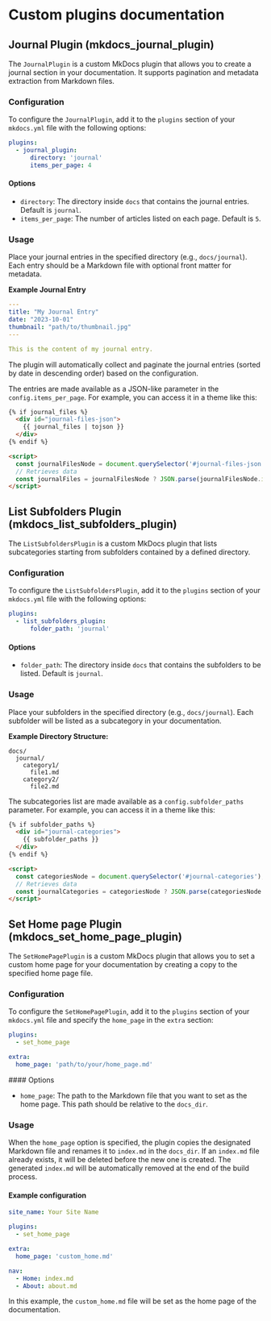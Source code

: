 # Custom plugins documentation

## Journal Plugin (mkdocs_journal_plugin)

The `JournalPlugin` is a custom MkDocs plugin that allows you to create a journal section in your documentation. It supports pagination and metadata extraction from Markdown files.

### Configuration

To configure the `JournalPlugin`, add it to the `plugins` section of your `mkdocs.yml` file with the following options:

```yaml
plugins:
  - journal_plugin:
      directory: 'journal'
      items_per_page: 4
```

#### Options

* `directory`: The directory inside `docs` that contains the journal entries. Default is `journal`.
* `items_per_page`: The number of articles listed on each page. Default is `5`.

### Usage

Place your journal entries in the specified directory (e.g., `docs/journal`). Each entry should be a Markdown file with optional front matter for metadata.

**Example Journal Entry**
```yaml
---
title: "My Journal Entry"
date: "2023-10-01"
thumbnail: "path/to/thumbnail.jpg"
---

This is the content of my journal entry.
```

The plugin will automatically collect and paginate the journal entries (sorted by date in descending order) based on the configuration.

The entries are made available as a JSON-like parameter in the `config.items_per_page`. For example, you can access it in a theme like this:

```html
{% if journal_files %}
  <div id="journal-files-json">
    {{ journal_files | tojson }}
  </div>
{% endif %}

<script>
  const journalFilesNode = document.querySelector('#journal-files-json');
  // Retrieves data
  const journalFiles = journalFilesNode ? JSON.parse(journalFilesNode.innerHTML) : undefined;
</script>
```

## List Subfolders Plugin (mkdocs_list_subfolders_plugin)

The `ListSubfoldersPlugin` is a custom MkDocs plugin that lists subcategories starting from subfolders contained by a defined directory.

### Configuration

To configure the `ListSubfoldersPlugin`, add it to the `plugins` section of your `mkdocs.yml` file with the following options:

```yaml
plugins:
  - list_subfolders_plugin:
      folder_path: 'journal'
```

#### Options

* `folder_path`: The directory inside `docs` that contains the subfolders to be listed. Default is `journal`.

### Usage

Place your subfolders in the specified directory (e.g., `docs/journal`). Each subfolder will be listed as a subcategory in your documentation.

**Example Directory Structure:**

```
docs/
  journal/
    category1/
      file1.md
    category2/
      file2.md
```

The subcategories list are made available as a `config.subfolder_paths` parameter. For example, you can access it in a theme like this:

```html
{% if subfolder_paths %}
  <div id="journal-categories">
    {{ subfolder_paths }}
  </div>
{% endif %}

<script>
  const categoriesNode = document.querySelector('#journal-categories');
  // Retrieves data
  const journalCategories = categoriesNode ? JSON.parse(categoriesNode.innerHTML.replace(/'/g, '"')) : undefined;
</script>
```

## Set Home page Plugin (mkdocs_set_home_page_plugin)

The `SetHomePagePlugin` is a custom MkDocs plugin that allows you to set a custom home page for your documentation by creating a copy to the specified home page file.

### Configuration

To configure the `SetHomePagePlugin`, add it to the `plugins` section of your `mkdocs.yml` file and specify the `home_page` in the `extra` section:

```yaml
plugins:
  - set_home_page

extra:
  home_page: 'path/to/your/home_page.md'
```

#### Options

* `home_page`: The path to the Markdown file that you want to set as the home page. This path should be relative to the `docs_dir`.

### Usage

When the `home_page` option is specified, the plugin copies the designated Markdown file and renames it to `index.md` in the `docs_dir`. If an `index.md` file already exists, it will be deleted before the new one is created. The generated `index.md` will be automatically removed at the end of the build process.

#### Example configuration

```yaml
site_name: Your Site Name

plugins:
  - set_home_page

extra:
  home_page: 'custom_home.md'

nav:
  - Home: index.md
  - About: about.md
```

In this example, the `custom_home.md` file will be set as the home page of the documentation.